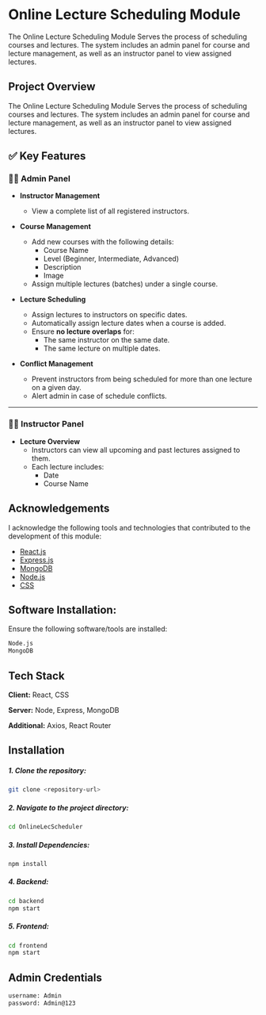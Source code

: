# Online Lecture Scheduling Module

The Online Lecture Scheduling Module Serves the process of scheduling courses and lectures.
The system includes an admin panel for course and lecture management, as well as an instructor panel to view assigned lectures.

## Project Overview
The Online Lecture Scheduling Module Serves the process of scheduling courses and lectures. The system includes an admin panel for course and lecture management, as well as an instructor panel to view assigned lectures.

## ✅ Key Features

### 👨‍💼 Admin Panel

- **Instructor Management**
  - View a complete list of all registered instructors.

- **Course Management**
  - Add new courses with the following details:
    - Course Name
    - Level (Beginner, Intermediate, Advanced)
    - Description
    - Image
  - Assign multiple lectures (batches) under a single course.

- **Lecture Scheduling**
  - Assign lectures to instructors on specific dates.
  - Automatically assign lecture dates when a course is added.
  - Ensure **no lecture overlaps** for:
    - The same instructor on the same date.
    - The same lecture on multiple dates.

- **Conflict Management**
  - Prevent instructors from being scheduled for more than one lecture on a given day.
  - Alert admin in case of schedule conflicts.

---

### 🧑‍🏫 Instructor Panel

- **Lecture Overview**
  - Instructors can view all upcoming and past lectures assigned to them.
  - Each lecture includes:
    - Date
    - Course Name

## Acknowledgements
I acknowledge the following tools and technologies that contributed to the development of this module:

 - [React.js](https://react.dev/learn/installation)
 - [Express.js](https://www.npmjs.com/package/express)
 - [MongoDB](https://www.mongodb.com/docs/manual/installation/)
 - [Node.js](https://nodejs.org/en/download)
 - [CSS](https://www.w3schools.com/css/css_howto.asp)



## Software Installation:

Ensure the following software/tools are installed:

```bash
Node.js
MongoDB
```




    
## Tech Stack 

**Client:** React, CSS

**Server:** Node, Express, MongoDB

**Additional:** Axios, React Router




## Installation

##### 1. Clone the repository:
```bash
git clone <repository-url>
```
##### 2. Navigate to the project directory:
```bash
cd OnlineLecScheduler
```
##### 3. Install Dependencies:
```bash
npm install
```

##### 4. Backend:
```bash
cd backend
npm start
```
##### 5. Frontend:
```bash
cd frontend
npm start
```


## Admin Credentials
```bash
username: Admin
password: Admin@123
```
